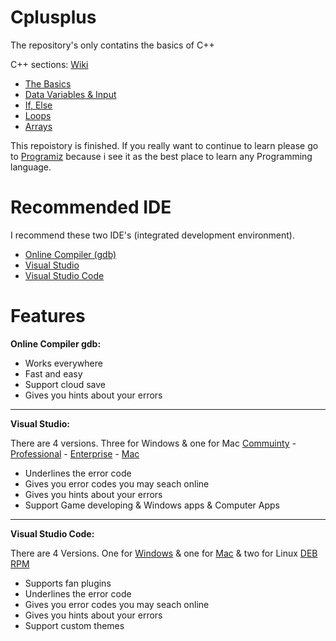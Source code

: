 # Cplusplus
The repository's only contatins the basics of C++

C++ sections: [Wiki](https://github.com/ZHassanQ/Cplusplus/wiki)

- [The Basics](https://github.com/ZHassanQ/Cplusplus/wiki/%231-The-Basics)
- [Data Variables & Input](https://github.com/ZHassanQ/Cplusplus/wiki/%232-Data-Variables-&-Input)
- [If, Else](https://github.com/ZHassanQ/Cplusplus/wiki/%233-If,-Else)
- [Loops](https://github.com/ZHassanQ/Cplusplus/wiki/%234-Loops)
- [Arrays](https://github.com/ZHassanQ/Cplusplus/wiki/%235-Arrays#arrays)

This repoistory is finished. If you really want to continue to learn please go to [Programiz](https://www.programiz.com/) because i see it as the best place to learn any Programming language.

# Recommended IDE
I recommend these two IDE's (integrated development environment).

- [Online Compiler (gdb)](https://www.onlinegdb.com/)
- [Visual Studio](https://visualstudio.microsoft.com/)
- [Visual Studio Code](https://code.visualstudio.com)

# Features

**Online Compiler gdb:**

- Works everywhere
- Fast and easy
- Support cloud save
- Gives you hints about your errors

---

**Visual Studio:**

There are 4 versions. Three for Windows & one for Mac [Commuinty](https://visualstudio.microsoft.com/thank-you-downloading-visual-studio/?sku=Community&channel=Release&version=VS2022&source=VSLandingPage&cid=2030&passive=false) - [Professional](https://visualstudio.microsoft.com/thank-you-downloading-visual-studio/?sku=Professional&channel=Release&version=VS2022&source=VSLandingPage&cid=2030&passive=false) - [Enterprise](https://visualstudio.microsoft.com/thank-you-downloading-visual-studio/?sku=Enterprise&channel=Release&version=VS2022&source=VSLandingPage&cid=2030&passive=false) - [Mac](https://visualstudio.microsoft.com/thank-you-downloading-visual-studio-mac/?sku=communitymac&rel=17)

- Underlines the error code
- Gives you error codes you may seach online
- Gives you hints about your errors
- Support Game developing & Windows apps & Computer Apps

---

**Visual Studio Code:**

There are 4 Versions. One for [Windows](https://code.visualstudio.com/sha/download?build=stable&os=win32-x64-user) & one for [Mac](https://code.visualstudio.com/sha/download?build=stable&os=darwin-universal) & two for Linux [DEB](https://code.visualstudio.com/sha/download?build=stable&os=linux-deb-x64) [RPM](https://code.visualstudio.com/sha/download?build=stable&os=linux-rpm-x64)

- Supports fan plugins
- Underlines the error code
- Gives you error codes you may seach online
- Gives you hints about your errors
- Support custom themes


